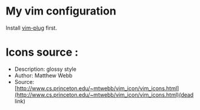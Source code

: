 My vim configuration
====================

Install [vim-plug](https://github.com/junegunn/vim-plug) first.

Icons source :
====================
- Description: glossy style
- Author: Matthew Webb
- Source: [http://www.cs.princeton.edu/~mtwebb/vim_icon/vim_icons.html](http://www.cs.princeton.edu/~mtwebb/vim_icon/vim_icons.html)(dead link)
